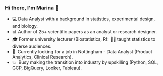 ### Hi there, I'm Marina 👋

- 💻  Data Analyst with a background in statistics, experimental design, and biology.
- 📊  Author of 25+ scientific papers as an analyst or research designer.
- 🎓  Former university lecturer (Biostatistics, R): 👩‍🏫 taught statistics to diverse audiences.
- 🧠  Currently looking for a job in Nottingham - Data Analyst (Product Analytics, Clinical Research).
- 💥  Busy making the transition into industry by upskilling (Python, SQL, GCP, BigQuery, Looker, Tableau).
